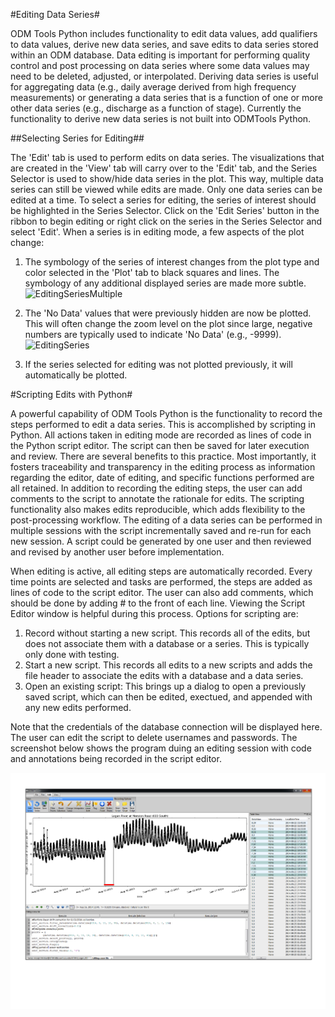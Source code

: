 #Editing Data Series#

ODM Tools Python includes functionality to edit data values, add qualifiers to data values, derive new data series, and save edits to data series stored within an ODM database. Data editing is important for performing quality control and post processing on data series where some data values may need to be deleted, adjusted, or interpolated. Deriving data series is useful for aggregating data (e.g., daily average derived from high frequency measurements) or generating a data series that is a function of one or more other data series (e.g., discharge as a function of stage). Currently the functionality to derive new data series is not built into ODMTools Python.

##Selecting Series for Editing##

The 'Edit' tab is used to perform edits on data series. The visualizations that are created in the 'View' tab will carry over to the 'Edit' tab, and the Series Selector is used to show/hide data series in the plot. This way, multiple data series can still be viewed while edits are made. Only one data series can be edited at a time. To select a series for editing, the series of interest should be highlighted in the Series Selector. Click on the 'Edit Series' button in the ribbon to begin editing or right click on the series in the Series Selector and select 'Edit'. When a series is in editing mode, a few aspects of the plot change:

   1. The symbology of the series of interest changes from the plot type and color selected in the 'Plot' tab to black squares and lines. The symbology of any additional displayed series are made more subtle. ![EditingSeriesMultiple](images/EditingSeriesMultiple.png)

   1. The 'No Data' values that were previously hidden are now be plotted. This will often change the zoom level on the plot since large, negative numbers are typically used to indicate 'No Data' (e.g., -9999). ![EditingSeries](images/EditingSeries.png)

   1. If the series selected for editing was not plotted previously, it will automatically be plotted.

#Scripting Edits with Python#

A powerful capability of ODM Tools Python is the functionality to record the steps performed to edit a data series. This is accomplished by scripting in Python. All actions taken in editing mode are recorded as lines of code in the Python script editor. The script can then be saved for later execution and review. There are several benefits to this practice. Most importantly, it fosters traceability and transparency in the editing process as information regarding the editor, date of editing, and specific functions performed are all retained. In addition to recording the editing steps, the user can add comments to the script to annotate the rationale for edits. The scripting functionality also makes edits reproducible, which adds flexibility to the post-processing workflow. The editing of a data series can be performed in multiple sessions with the script incrementally saved and re-run for each new session. A script could be generated by one user and then reviewed and revised by another user before implementation.

When editing is active, all editing steps are automatically recorded. Every time points are selected and tasks are performed, the steps are added as lines of code to the script editor. The user can also add comments, which should be done by adding # to the front of each line. Viewing the Script Editor window is helpful during this process. Options for scripting are:  
1. Record without starting a new script. This records all of the edits, but does not associate them with a database or a series. This is typically only done with testing.  
2. Start a new script. This records all edits to a new scripts and adds the file header to associate the edits with a database and a data series.  
3. Open an existing script: This brings up a dialog to open a previously saved script, which can then be edited, exectued, and appended with any new edits performed. 

Note that the credentials of the database connection will be displayed here. The user can edit the script to delete usernames and passwords. The screenshot below shows the program duing an editing session with code and annotations being recorded in the script editor.

![ScriptEditor](images/ScriptEditor.png)
